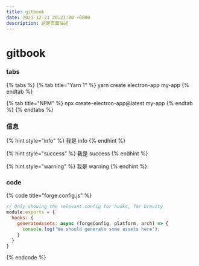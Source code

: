 ```yaml
---
title: gitbook
date: 2021-12-21 20:21:00 +0800
description: 这是页面描述
---
```


# gitbook

### tabs

{% tabs %}
{% tab title="Yarn 1" %}
yarn create electron-app my-app
{% endtab %}

{% tab title="NPM" %}
npx create-electron-app@latest my-app
{% endtab %}
{% endtabs %}

### 信息

{% hint style="info" %}
我是 info
{% endhint %}

{% hint style="success" %}
我是 success
{% endhint %}

{% hint style="warning" %}
我是 warning
{% endhint %}

### code

{% code title="forge.config.js" %}
```js
// Only showing the relevant config for hooks, for brevity
module.exports = {
  hooks: {
    generateAssets: async (forgeConfig, platform, arch) => {
      console.log('We should generate some assets here');
    }
  }
}
```
{% endcode %}
